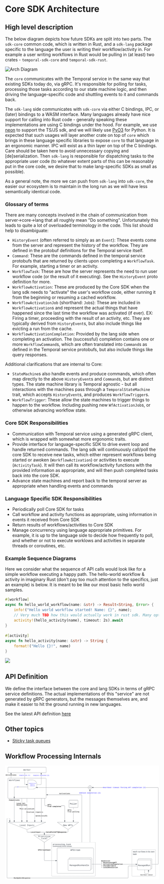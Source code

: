 Core SDK Architecture
===

## High level description

The below diagram depicts how future SDKs are split into two parts. The `sdk-core` common code, which is written in Rust, and a `sdk-lang` package specific to the language the user is writing their workflow/activity in. For example a user writing workflows in Rust would be pulling in (at least) two crates - `temporal-sdk-core` and `temporal-sdk-rust`.

![Arch Diagram](https://lucid.app/publicSegments/view/7872bb33-d2b9-4b90-8aa1-bac111136aa5/image.png)

The `core` communicates with the Temporal service in the same way that existing SDKs today do, via gRPC. It's responsible for polling for tasks, processing those tasks according to our state machine logic, and then driving the language-specific code and shuttling events to it and commands back.

The `sdk-lang` side communicates with `sdk-core` via either C bindings, IPC, or (later) bindings to a WASM interface. Many languages already have nice support for calling into Rust code - generally speaking these implementations are using C bindings under the hood. For example, we use [neon](https://neon-bindings.com/) to support the TS/JS sdk, and we will likely use [PyO3](https://github.com/PyO3/pyo3) for Python. It is expected that such usages will layer another crate on top of `core` which brings in these language specific libraries to expose `core` to that language in an ergonomic manner. IPC will exist as a thin layer on top of the C bindings. Care should be taken here to avoid unnecessary copying and [de]serialization. Then `sdk-lang` is responsible for dispatching tasks to the appropriate user code (to whatever extent parts of this can be reasonably put in the core code, we desire that to make lang-specific SDKs as small as possible).

As a general note, the more we can push from `sdk-lang` into `sdk-core`, the easier our ecosystem is to maintain in the long run as we will have less semantically identical code.

### Glossary of terms

There are many concepts involved in the chain of communication from server->core->lang that all roughly mean "Do something". Unfortunately this leads to quite a lot of overloaded terminology in the code. This list should help to disambiguate:

* `HistoryEvent` (often referred to simply as an `Event`): These events come from the server and represent the history of the workflow. They are defined in the protobuf definitions for the Temporal service itself.
* `Command`: These are the commands defined in the temporal service protobufs that are returned by clients upon completing a `WorkflowTask`. For example, starting a timer or an activity.
* `WorkflowTask`: These are how the server represents the need to run user workflow code (or the result of it executing). See the `HistoryEvent` proto definition for more.
* `WorkflowActivation`: These are produced by the Core SDK when the lang sdk needs to "activate" the user's workflow code, either running it from the beginning or resuming a cached workflow.
* `WorkflowActivationJob` (shorthand: `Job`s): These are included in `WorkflowActivation`s and represent the actual things that have happened since the last time the workflow was activated (if ever). EX: Firing a timer, proceeding with the result of an activity, etc. They are typically derived from `HistoryEvent`s, but also include things like evicting a run from the cache.
* `WorkflowActivationCompletion`: Provided by the lang side when completing an activation. The (successful) completion contains one or more `WorkflowCommand`s, which are often translated into `Command`s as defined in the Temporal service protobufs, but also include things like query responses.

Additional clarifications that are internal to Core:
* `StateMachine`s also handle events and produce commands, which often map directly to the above `HistoryEvent`s and `Command`s, but are distinct types. The state machine library is Temporal agnostic - but all interactions with the machines pass through a `TemporalStateMachine` trait, which accepts `HistoryEvent`s, and produces `WorkflowTrigger`s.
* `WorkflowTrigger`: These allow the state machines to trigger things to happen to the workflow. Including pushing new `WfActivationJob`s, or otherwise advancing workflow state.


### Core SDK Responsibilities

- Communication with Temporal service using a generated gRPC client, which is wrapped with somewhat more ergonomic traits.
- Provide interface for language-specific SDK to drive event loop and handle returned commands. The lang sdk will continuously call/poll the core SDK to receive new tasks, which either represent workflows being started or awoken (`WorkflowActivation`) or activities to execute (`ActivityTask`). It will then call its workflow/activity functions with the provided information as appropriate, and will then push completed tasks back into the core SDK.
- Advance state machines and report back to the temporal server as appropriate when handling events and commands

### Language Specific SDK Responsibilities

- Periodically poll Core SDK for tasks
- Call workflow and activity functions as appropriate, using information in events it received from Core SDK
- Return results of workflows/activities to Core SDK
- Manage concurrency using language appropriate primitives. For example, it is up to the language side to decide how frequently to poll, and whether or not to execute worklows and activities in separate threads or coroutines, etc.

### Example Sequence Diagrams

Here we consider what the sequence of API calls would look like for a simple workflow executing a happy path. The hello-world workflow & activity in imaginary Rust (don't pay too much attention to the specifics, just an example) is below. It is meant to be like our most basic hello world samples.

```rust
#[workflow]
async fn hello_world_workflow(name: &str) -> Result<String, Error> {
    info!("Hello world workflow started! Name: {}", name);
    // Very much TBD how this would actually work in rust sdk. Many options here.
    activity!(hello_activity(name), timeout: 2s).await
}

#[activity]
async fn hello_activity(name: &str) -> String {
    format!("Hello {}!", name)
}
```

[![](https://mermaid.ink/img/pako:eNptk81O6zAQhV9l5AWr8gIRqoQCC0QXQJDuJpvBnrZWbY-vf9rbi3h3bJqE0JKVlfP5zMyx_S4kKxKNiPQ3k5N0p3ET0PYOyucxJC21R5egA4zwStZzQAMdhb2WdIm1FWs5EHR3j5fyqsordJuTfAJWcL1cQtvAg9NJo9H_CQ4cdhTmetfAJnjZQJeK4Z-irw0f7v-RzEmzG80Ms__aXVVIGHfgA0uKUbvNCWl_-j2xMaPda-GfM-Vhsg6uh9aqEOEKtjomDseizb0KcOu9OU5yYogJE4FFudWO4ometUh7KnnU5VkItR1YcwCUSe-xzhanWpVZNTC2ezshc5MCvGQ3hbCoAahcIgDJ1qJTcaKHmpd-LVtvqK5u3sJSskuoXUnwzOJ7fLXHcn1-nZqcGk_nLPoXip6dmqc_FCZ1sXdKqNvmpPhQfouFsBQsalWu8HvFepG2ZKkXTVkqDLte9O6jcNmr0tm90uV8RLNGE2khMCfujk6KJoVMIzS8gYH6-ASOZQf0)](https://mermaid-js.github.io/mermaid-live-editor/edit#pako:eNptk81O6zAQhV9l5AWr8gIRqoQCC0QXQJDuJpvBnrZWbY-vf9rbi3h3bJqE0JKVlfP5zMyx_S4kKxKNiPQ3k5N0p3ET0PYOyucxJC21R5egA4zwStZzQAMdhb2WdIm1FWs5EHR3j5fyqsordJuTfAJWcL1cQtvAg9NJo9H_CQ4cdhTmetfAJnjZQJeK4Z-irw0f7v-RzEmzG80Ms__aXVVIGHfgA0uKUbvNCWl_-j2xMaPda-GfM-Vhsg6uh9aqEOEKtjomDseizb0KcOu9OU5yYogJE4FFudWO4ometUh7KnnU5VkItR1YcwCUSe-xzhanWpVZNTC2ezshc5MCvGQ3hbCoAahcIgDJ1qJTcaKHmpd-LVtvqK5u3sJSskuoXUnwzOJ7fLXHcn1-nZqcGk_nLPoXip6dmqc_FCZ1sXdKqNvmpPhQfouFsBQsalWu8HvFepG2ZKkXTVkqDLte9O6jcNmr0tm90uV8RLNGE2khMCfujk6KJoVMIzS8gYH6-ASOZQf0)

## API Definition

We define the interface between the core and lang SDKs in terms of gRPC service definitions. The actual implementations of this "service" are not generated by gRPC generators, but the messages themselves are, and make it easier to hit the ground running in new languages.

See the latest API definition [here](https://github.com/temporalio/sdk-core/blob/master/protos/local/core_interface.proto)


## Other topics
- [Sticky task queues](arch_docs/sticky_queues.md)

## Workflow Processing Internals
![Workflow Internals](arch_docs/diagrams/workflow_internals.svg)